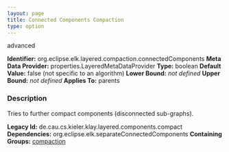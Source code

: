 ```yaml
---
layout: page
title: Connected Components Compaction
type: option
---
```

advanced

**Identifier:** org.eclipse.elk.layered.compaction.connectedComponents
**Meta Data Provider:** properties.LayeredMetaDataProvider
**Type:** boolean
**Default Value:**  false  (not specific to an algorithm)
**Lower Bound:** *not defined*
**Upper Bound:** *not defined*
**Applies To:** parents

### Description
Tries to further compact components (disconnected sub-graphs).

**Legacy Id:** de.cau.cs.kieler.klay.layered.components.compact
**Dependencies:** org.eclipse.elk.separateConnectedComponents
**Containing Groups:** [compaction](org-eclipse-elk-layered-compaction)

